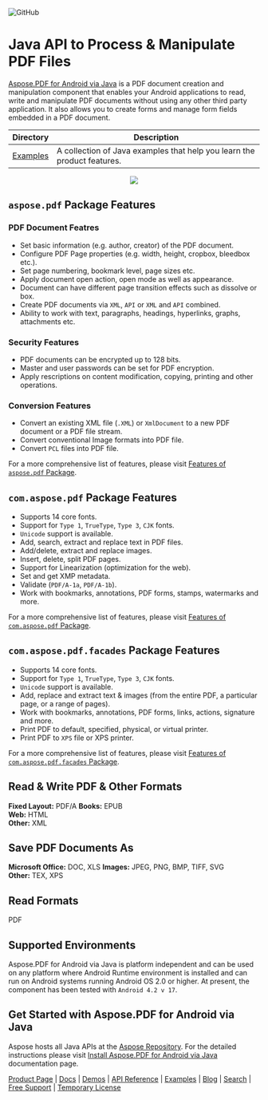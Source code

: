 ![GitHub](https://img.shields.io/github/license/aspose-pdf/Aspose.PDF-for-Android-via-java)
# Java API to Process & Manipulate PDF Files

[Aspose.PDF for Android via Java](https://products.aspose.com/pdf/android-java) is a PDF document creation and manipulation component that enables your Android applications to read, write and manipulate PDF documents without using any other third party application. It also allows you to create forms and manage form fields embedded in a PDF document.

Directory | Description
--------- | -----------
[Examples](Examples) | A collection of Java examples that help you learn the product features.

<p align="center">
  <a title="Download Examples ZIP" href="https://github.com/aspose-pdf/Aspose.pdf-for-Java/archive/master.zip">
	<img src="https://raw.github.com/AsposeExamples/java-examples-dashboard/master/images/downloadZip-Button-Large.png" />
  </a>
</p>

## `aspose.pdf` Package Features

### PDF Document Featres

- Set basic information (e.g. author, creator) of the PDF document.
- Configure PDF Page properties (e.g. width, height, cropbox, bleedbox etc.).
- Set page numbering, bookmark level, page sizes etc.
- Apply document open action, open mode as well as appearance.
- Document can have different page transition effects such as dissolve or box.
- Create PDF documents via `XML`, `API` or `XML` and `API` combined.
- Ability to work with text, paragraphs, headings, hyperlinks, graphs, attachments etc.

### Security Features

- PDF documents can be encrypted up to 128 bits.
- Master and user passwords can be set for PDF encryption.
- Apply rescriptions on content modification, copying, printing and other operations.

### Conversion Features

- Convert an existing XML file (`.XML`) or `XmlDocument` to a new PDF document or a PDF file stream.
- Convert conventional Image formats into PDF file.
- Convert `PCL` files into PDF file.

For a more comprehensive list of features, please visit [Features of `aspose.pdf` Package](https://docs.aspose.com/pdf/java/aspose-pdf-package-features/).

## `com.aspose.pdf` Package Features

- Supports 14 core fonts.
- Support for `Type 1`, `TrueType`, `Type 3`, `CJK` fonts.
- `Unicode` support is available.
- Add, search, extract and replace text in PDF files.
- Add/delete, extract and replace images.
- Insert, delete, split PDF pages.
- Support for Linearization (optimization for the web).
- Set and get XMP metadata.
- Validate (`PDF/A-1a`, `PDF/A-1b`).
- Work with bookmarks, annotations, PDF forms, stamps, watermarks and more.

For a more comprehensive list of features, please visit [Features of `com.aspose.pdf` Package](https://docs.aspose.com/pdf/java/com-aspose-pdf-package-features/).

## `com.aspose.pdf.facades` Package Features

- Supports 14 core fonts.
- Support for `Type 1`, `TrueType`, `Type 3`, `CJK` fonts.
- `Unicode` support is available.
- Add, replace and extract text & images (from the entire PDF, a particular page, or a range of pages).
- Work with bookmarks, annotations, PDF forms, links, actions, signature and more.
- Print PDF to default, specified, physical, or virtual printer.
- Print PDF to `XPS` file or XPS printer.

For a more comprehensive list of features, please visit [Features of `com.aspose.pdf.facades` Package](https://docs.aspose.com/pdf/java/com-aspose-pdf-facades-package-features/).

## Read & Write PDF & Other Formats

**Fixed Layout:** PDF/A
**Books:** EPUB\
**Web:** HTML\
**Other:** XML

## Save PDF Documents As

**Microsoft Office:** DOC, XLS
**Images:** JPEG, PNG, BMP, TIFF, SVG\
**Other:** TEX, XPS

## Read Formats

PDF

## Supported Environments

Aspose.PDF for Android via Java is platform independent and can be used on any platform where Android Runtime environment is installed and can run on Android systems running Android OS 2.0 or higher. At present, the component has been tested with `Android 4.2 v 17`.

## Get Started with Aspose.PDF for Android via Java

Aspose hosts all Java APIs at the [Aspose Repository](https://repository.aspose.com/webapp/#/artifacts/browse/tree/General/repo/com/aspose/aspose-pdf-android-via-java). For the detailed instructions please visit [Install Aspose.PDF for Android via Java](https://docs.aspose.com/pdf/java/install-aspose-pdf-for-android-via-java/) documentation page.

[Product Page](https://products.aspose.com/pdf/android-java) | [Docs](https://docs.aspose.com/pdf/androidjava/) | [Demos](https://products.aspose.app/pdf/family) | [API Reference](https://apireference.aspose.com/pdf/java) | [Examples](https://github.com/aspose-pdf/Aspose.PDF-for-Android-via-java/tree/master/Examples) | [Blog](https://blog.aspose.com/category/pdf/) | [Search](https://search.aspose.com/) | [Free Support](https://forum.aspose.com/c/pdf) | [Temporary License](https://purchase.aspose.com/temporary-license)
